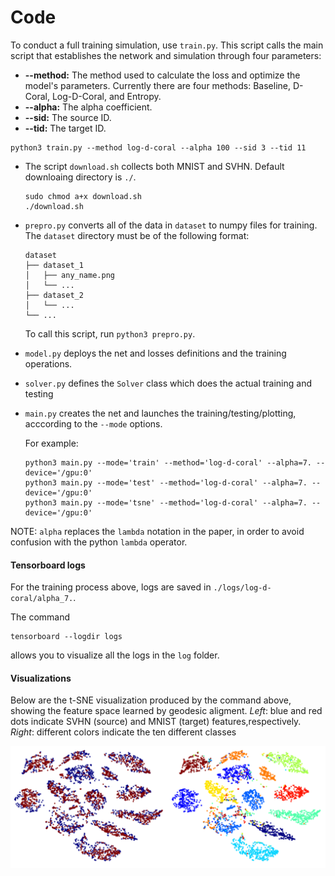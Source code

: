 # Code
To conduct a full training simulation, use ``train.py``. This script calls the main script that establishes the network
and simulation through four parameters:
* <b>--method:</b> The method used to calculate the loss and optimize the model's parameters.
Currently there are four methods: Baseline, D-Coral, Log-D-Coral, and Entropy.
* <b>--alpha:</b> The alpha coefficient.
* <b>--sid:</b> The source ID.
* <b>--tid:</b> The target ID.
```
python3 train.py --method log-d-coral --alpha 100 --sid 3 --tid 11
```

* The script ``download.sh`` collects both MNIST and SVHN. Default downloaing directory is ``./``.
  ```
  sudo chmod a+x download.sh
  ./download.sh
  ``` 

* ``prepro.py`` converts all of the data in ``dataset`` to numpy files for training.
    The ``dataset`` directory must be of the following format:
    ```
    dataset
    ├── dataset_1
    │   ├── any_name.png
    │   └── ...
    ├── dataset_2
    │   └── ...
    └── ...
    ```
  To call this script, run `python3 prepro.py`. 

* ``model.py`` deploys the net and losses definitions and the training operations.

* ``solver.py`` defines the ``Solver`` class which does the actual training and testing

* ``main.py`` creates the net and launches the training/testing/plotting, acccording to the ``--mode`` options. 

    For example:
    ```
    python3 main.py --mode='train' --method='log-d-coral' --alpha=7. --device='/gpu:0'
    python3 main.py --mode='test' --method='log-d-coral' --alpha=7. --device='/gpu:0'
    python3 main.py --mode='tsne' --method='log-d-coral' --alpha=7. --device='/gpu:0'
    ```
NOTE: ``alpha`` replaces the ``lambda`` notation in the paper, in order to avoid confusion with the python ``lambda`` operator.
    
#### Tensorboard logs
For the training process above, logs are saved in ``./logs/log-d-coral/alpha_7.``. 

The command
 ```
 tensorboard --logdir logs
 ```
allows you to visualize all the logs in the ``log`` folder.

#### Visualizations

Below are the t-SNE visualization produced by the command above, showing the feature space learned by geodesic aligment. *Left*: blue and red dots indicate SVHN (source) and MNIST (target) features,respectively. *Right*: different colors indicate the ten different classes

![tsne](./tsne.png)
